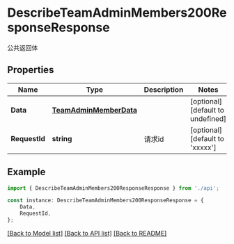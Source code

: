 # DescribeTeamAdminMembers200ResponseResponse

公共返回体

## Properties

Name | Type | Description | Notes
------------ | ------------- | ------------- | -------------
**Data** | [**TeamAdminMemberData**](TeamAdminMemberData.md) |  | [optional] [default to undefined]
**RequestId** | **string** | 请求id | [optional] [default to 'xxxxx']

## Example

```typescript
import { DescribeTeamAdminMembers200ResponseResponse } from './api';

const instance: DescribeTeamAdminMembers200ResponseResponse = {
    Data,
    RequestId,
};
```

[[Back to Model list]](../README.md#documentation-for-models) [[Back to API list]](../README.md#documentation-for-api-endpoints) [[Back to README]](../README.md)
